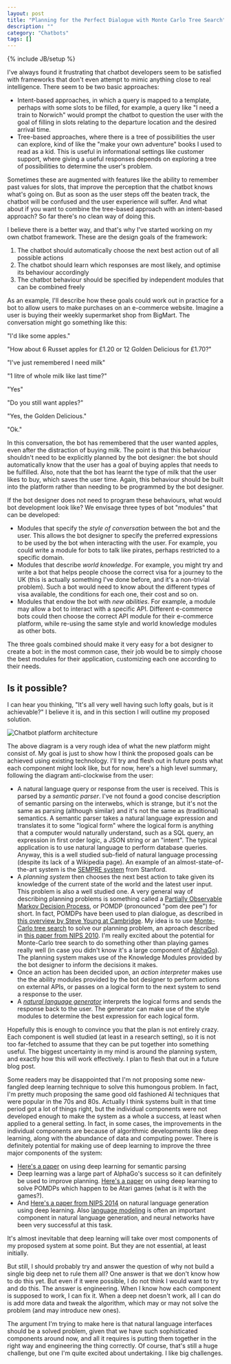 ```yaml
---
layout: post
title: "Planning for the Perfect Dialogue with Monte Carlo Tree Search"
description: ""
category: "Chatbots"
tags: []
---
```

{% include JB/setup %}


I've always found it frustrating that chatbot developers seem to be
satisfied with frameworks that don't even attempt to mimic anything
close to real intelligence. There seem to be two basic approaches:

 - Intent-based approaches, in which a query is mapped to a template,
   perhaps with some slots to be filled, for example, a query like "I
   need a train to Norwich" would prompt the chatbot to question the
   user with the goal of filling in slots relating to the departure
   location and the desired arrival time.
 - Tree-based approaches, where there is a tree of possibilities the
   user can explore, kind of like the "make your own adventure" books
   I used to read as a kid. This is useful in informational settings
   like customer support, where giving a useful responses depends on
   exploring a tree of possibilities to determine the user's problem.

Sometimes these are augmented with features like the ability to
remember past values for slots, that improve the perception that the
chatbot knows what's going on. But as soon as the user steps off the
beaten track, the chatbot will be confused and the user experience
will suffer. And what about if you want to combine the tree-based
approach with an intent-based approach? So far there's no clean way of
doing this.

I believe there is a better way, and that's why I've started working
on my own chatbot framework. These are the design goals of the
framework:

 1. The chatbot should automatically choose the next best action out
    of all possible actions
 2. The chatbot should learn which responses are most likely, and
    optimise its behaviour accordingly
 3. The chatbot behaviour should be specified by independent modules
    that can be combined freely

As an example, I'll describe how these goals could work out in
practice for a bot to allow users to make purchases on an e-commerce
website. Imagine a user is buying their weekly supermarket shop from
BigMart. The conversation might go something like this:

"I'd like some apples."

"How about 6 Russet apples for £1.20 or 12 Golden Delicious for
£1.70?"

"I've just remembered I need milk"

"1 litre of whole milk like last time?"

"Yes"

"Do you still want apples?"

"Yes, the Golden Delicious."

"Ok."

In this conversation, the bot has remembered that the user wanted
apples, even after the distraction of buying milk. The point is that
this behaviour shouldn't need to be explicitly planned by the bot
designer: the bot should automatically know that the user has a goal
of buying apples that needs to be fulfilled. Also, note that the bot
has learnt the type of milk that the user likes to buy, which saves
the user time. Again, this behaviour should be built into the platform
rather than needing to be programmed by the bot designer.

If the bot designer does not need to program these behaviours, what
would bot development look like? We envisage three types of bot
"modules" that can be developed:

 - Modules that specify the *style of conversation* between the bot
   and the user. This allows the bot designer to specify the preferred
   expressions to be used by the bot when interacting with the
   user. For example, you could write a module for bots to talk like
   pirates, perhaps restricted to a specific domain.
 - Modules that describe *world knowledge*. For example, you might try
   and write a bot that helps people choose the correct visa for a
   journey to the UK (this is actually something I've done before, and
   it's a non-trivial problem). Such a bot would need to know about
   the different types of visa available, the conditions for each one,
   their cost and so on.
 - Modules that endow the bot with *new abilities*. For example, a
   module may allow a bot to interact with a specific API. Different
   e-commerce bots could then choose the correct API module for their
   e-commerce platform, while re-using the same style and world
   knowledge modules as other bots.

The three goals combined should make it very easy for a bot designer
to create a bot: in the most common case, their job would be to simply
choose the best modules for their application, customizing each one
according to their needs.

Is it possible?
---------------

I can hear you thinking, "It's all very well having such lofty goals,
but is it achievable?" I believe it is, and in this section I will
outline my proposed solution.

![Chatbot platform architecture]({{"/img/chatbot-platform.png"}})

The above diagram is a very rough idea of what the new platform might
consist of. My goal is just to show how I think the proposed goals can
be achieved using existing technology. I'll try and flesh out in
future posts what each component might look like, but for now, here's
a high level summary, following the diagram anti-clockwise from the
user:

 - A natural language query or response from the user is
   received. This is parsed by a *semantic parser*. I've not found a
   good concise description of semantic parsing on the interwebs,
   which is strange, but it's not the same as parsing (although
   similar) and it's not the same as (traditional) semantics. A
   semantic parser takes a natural language expression and translates
   it to some "logical form" where the logical form is anything that a
   computer would naturally understand, such as a SQL query, an
   expression in first order logic, a JSON string or an "intent". The
   typical application is to use natural language to perform database
   queries. Anyway, this is a well studied sub-field of natural
   language processing (despite its lack of a Wikipedia page). An
   example of an almost-state-of-the-art system is the
   [SEMPRE system](https://nlp.stanford.edu/software/sempre/) from
   Stanford.
 - A *planning system* then chooses the next best action to take given
   its knowledge of the current state of the world and the latest user
   input. This problem is also a well studied one. A very general way
   of describing planning problems is something called a
   [Partially Observable Markov Decision Process](https://en.wikipedia.org/wiki/Partially_observable_Markov_decision_process),
   or POMDP (pronounced "pom dee pee") for short. In fact, POMDPs have
   been used to plan dialogue, as described in
   [this overview by Steve Young at Cambridge](http://mi.eng.cam.ac.uk/~sjy/papers/ygtw13.pdf).
   My idea is to use
   [Monte-Carlo tree search](https://en.wikipedia.org/wiki/Monte_Carlo_tree_search)
   to solve our planning problem, an aproach described in
   [this paper from NIPS 2010](https://papers.nips.cc/paper/4031-monte-carlo-planning-in-large-pomdps).
   I'm really excited about the potential for Monte-Carlo tree search
   to do something other than playing games really well (in case you
   didn't know it's a large component of
   [AlphaGo](https://en.wikipedia.org/wiki/AlphaGo)). The planning
   system makes use of the Knowledge Modules provided by the bot
   designer to inform the decisions it makes.
 - Once an action has been decided upon, an *action interpreter* makes
   use the the ability modules provided by the bot designer to perform
   actions on external APIs, or passes on a logical form to the next
   system to send a response to the user.
 - A [*natural language generator*](https://en.wikipedia.org/wiki/Natural_language_generation)
   interprets the logical forms and sends the response back to the
   user. The generator can make use of the style modules to determine
   the best expression for each logical form.

Hopefully this is enough to convince you that the plan is not entirely
crazy. Each component is well studied (at least in a research
setting), so it is not too far-fetched to assume that they can be put
together into something useful. The biggest uncertainty in my mind is
around the planning system, and exactly how this will work
effectively. I plan to flesh that out in a future blog post.

Some readers may be disappointed that I'm not proposing some
new-fangled deep learning technique to solve this humongous
problem. In fact, I'm pretty much proposing the same good old
fashioned AI techniques that were popular in the 70s and 80s. Actually
I think systems built in that time period got a lot of things right,
but the individual components were not developed enough to make the
system as a whole a success, at least when applied to a general
setting. In fact, in some cases, the improvements in the individual
components are because of algorithmic developments like deep learning,
along with the abundance of data and computing power. There is
definitely potential for making use of deep learning to improve the
three major components of the system:

 - [Here's a paper](https://arxiv.org/abs/1706.04326) on using deep
   learning for semantic parsing
 - Deep learning was a large part of AlphaGo's success so it can
   definitely be used to improve
   planning. [Here's a paper](https://arxiv.org/pdf/1507.06527.pdf) on
   using deep learning to solve POMDPs which happen to be Atari games
   (what is it with the games?).
 - And
   [Here's a paper from NIPS 2014](http://www.cs.umd.edu/~miyyer/pubs/2014_nips_generation.pdf)
   on natural language generation using deep learning. Also
   [language modeling](https://en.wikipedia.org/wiki/Language_model)
   is often an important component in natural language generation, and
   neural networks have been very successful at this task.

It's almost inevitable that deep learning will take over most
components of my proposed system at some point. But they are not
essential, at least initially.

But still, I should probably try and answer the question of why not
build a single big deep net to rule them all? One answer is that we
don't know how to do this yet. But even if it were possible, I do not
think I would want to try and do this. The answer is engineering. When
I know how each component is supposed to work, I can fix it. When a
deep net doesn't work, all I can do is add more data and tweak the
algorithm, which may or may not solve the problem (and may introduce
new ones).

The argument I'm trying to make here is that natural language
interfaces should be a solved problem, given that we have such
sophisticated components around now, and all it requires is putting
them together in the right way and engineering the thing correctly. Of
course, that's still a huge challenge, but one I'm quite excited about
undertaking. I like big challenges.
